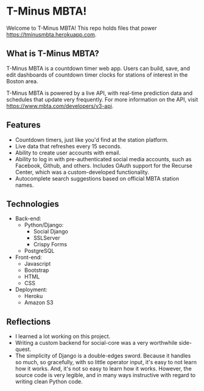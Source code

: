 # T-Minus MBTA!

Welcome to T-Minus MBTA! This repo holds files that power https://tminusmbta.herokuapp.com.

## What is T-Minus MBTA?

T-Minus MBTA is a countdown timer web app. Users can build, save, and edit dashboards of countdown timer clocks for stations of interest in the Boston area.

T-Minus MBTA is powered by a live API, with real-time prediction data and schedules that update very frequently. For more information on the API, visit https://www.mbta.com/developers/v3-api.

## Features

- Countdown timers, just like you'd find at the station platform.
- Live data that refreshes every 15 seconds.
- Ability to create user accounts with email.
- Ability to log in with pre-authenticated social media accounts, such as Facebook, Github, and others. Includes OAuth support for the Recurse Center, which was a custom-developed functionality.
- Autocomplete search suggestions based on official MBTA station names.

## Technologies

- Back-end:
  - Python/Django:
    - Social Django
    - SSLServer
    - Crispy Forms
  - PostgreSQL
- Front-end:
  - Javascript
  - Bootstrap
  - HTML
  - CSS
- Deployment:
  - Heroku
  - Amazon S3

## Reflections

- I learned a lot working on this project.
- Writing a custom backend for social-core was a very worthwhile side-quest.
- The simplicity of Django is a double-edges sword. Because it handles so much, so gracefully, with so little operator input, it's easy to not learn how it works. And, it's not so easy to learn how it works. However, the source code is very legible, and in many ways instructive with regard to writing clean Python code.
